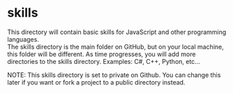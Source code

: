 # skills
This directory will contain basic skills for JavaScript and other programming languages.  
The skills directory is the main folder on GitHub, but on your local machine, this folder will be different. 
As time progresses, you will add more directories to the skills directory.
Examples:
C#, C++, Python, etc...

NOTE:
This skills directory is set to private on Github. You can change this later if you want or fork a project to a public directory instead.

